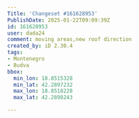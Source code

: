 ```yaml
---
Title: 'Changeset #161628953'
PublishDate: 2025-01-22T09:09:39Z
id: 161628953
user: dada24
comment: moving areas,new roof direction
created_by: iD 2.30.4
tags:
- Montenegro
- Budva
bbox:
  min_lon: 18.8515328
  min_lat: 42.2897232
  max_lon: 18.8518228
  max_lat: 42.2898243

---
```

